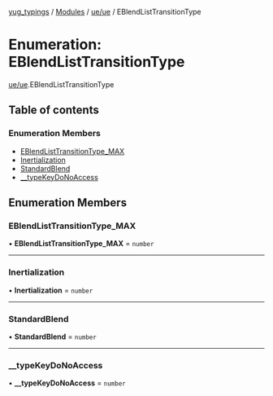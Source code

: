 [yug_typings](../README.md) / [Modules](../modules.md) / [ue/ue](../modules/ue_ue.md) / EBlendListTransitionType

# Enumeration: EBlendListTransitionType

[ue/ue](../modules/ue_ue.md).EBlendListTransitionType

## Table of contents

### Enumeration Members

- [EBlendListTransitionType\_MAX](ue_ue.EBlendListTransitionType.md#eblendlisttransitiontype_max)
- [Inertialization](ue_ue.EBlendListTransitionType.md#inertialization)
- [StandardBlend](ue_ue.EBlendListTransitionType.md#standardblend)
- [\_\_typeKeyDoNoAccess](ue_ue.EBlendListTransitionType.md#__typekeydonoaccess)

## Enumeration Members

### EBlendListTransitionType\_MAX

• **EBlendListTransitionType\_MAX** = `number`

___

### Inertialization

• **Inertialization** = `number`

___

### StandardBlend

• **StandardBlend** = `number`

___

### \_\_typeKeyDoNoAccess

• **\_\_typeKeyDoNoAccess** = `number`

